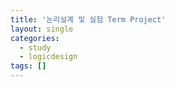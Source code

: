 ```yaml
---
title: '논리설계 및 실험 Term Project'
layout: single
categories:
  - study
  - logicdesign
tags: []
---
```

